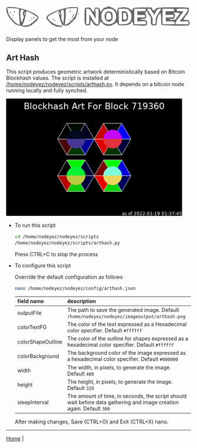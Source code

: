 # ![Nodeyez](../images/nodeyez.svg)
Display panels to get the most from your node

## Art Hash

This script produces geometric artwork deterministically based on Bitcoin
Blockhash values. The script is installed at 
[/home/nodeyez/nodeyez/scripts/arthash.py](../scripts/arthash.py). It depends on
a bitcoin node running locally and fully synched.

![sample image depicting hash as colored triangles](../images/arthash-719360.png)

* To run this script

   ```sh
   cd /home/nodeyez/nodeyez/scripts
   /home/nodeyez/nodeyez/scripts/arthash.py
   ```

   Press CTRL+C to stop the process

* To configure this script

   Override the default configuration as follows

   ```sh
   nano /home/nodeyez/nodeyez/config/arthash.json
   ```

   | field name | description |
   | --- | --- |
   | outputFile | The path to save the generated image. Default `/home/nodeyez/nodeyez/imageoutput/arthash.png` |
   | colorTextFG | The color of the text expressed as a Hexadecimal color specifier. Default `#ffffff` |
   | colorShapeOutline | The color of the outline for shapes expressed as a hexadecimal color specifier. Default `#ffffff` |
   | colorBackground | The background color of the image expressed as a hexadecimal color specifier. Default `#000000` |
   | width | The width, in pixels, to generate the image. Default `480` |
   | height | The height, in pixels, to generate the image. Default `320` |
   | sleepInterval | The amount of time, in seconds, the script should wait before data gathering and image creation again. Default `300` |

   After making changes, Save (CTRL+O) and Exit (CTRL+X) nano.


---

[Home](../README.md) | 

